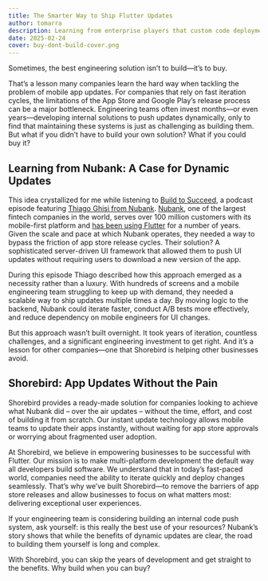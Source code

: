 ```yaml
---
title: The Smarter Way to Ship Flutter Updates
author: tomarra
description: Learning from enterprise players that custom code deployment systems are valuable but a lot to maintain.
date: 2025-02-24
cover: buy-dont-build-cover.png
---
```


Sometimes, the best engineering solution isn’t to build—it’s to buy.

That’s a lesson many companies learn the hard way when tackling the problem of mobile app updates. For companies that rely on fast iteration cycles, the limitations of the App Store and Google Play’s release process can be a major bottleneck. Engineering teams often invest months—or even years—developing internal solutions to push updates dynamically, only to find that maintaining these systems is just as challenging as building them. But what if you didn’t have to build your own solution? What if you could buy it?

## Learning from Nubank: A Case for Dynamic Updates

This idea crystallized for me while listening to [Build to Succeed](https://verygood.ventures/podcasts), a podcast episode featuring [Thiago Ghisi from Nubank](https://www.linkedin.com/in/thiagoghisi/). [Nubank](https://nubank.com.br/en/), one of the largest fintech companies in the world, serves over 100 million customers with its mobile-first platform and [has been using Flutter](https://building.nubank.com.br/scaling-with-flutter/) for a number of years. Given the scale and pace at which Nubank operates, they needed a way to bypass the friction of app store release cycles. Their solution? A sophisticated server-driven UI framework that allowed them to push UI updates without requiring users to download a new version of the app.

During this episode Thiago described how this approach emerged as a necessity rather than a luxury. With hundreds of screens and a mobile engineering team struggling to keep up with demand, they needed a scalable way to ship updates multiple times a day. By moving logic to the backend, Nubank could iterate faster, conduct A/B tests more effectively, and reduce dependency on mobile engineers for UI changes.

But this approach wasn’t built overnight. It took years of iteration, countless challenges, and a significant engineering investment to get right. And it’s a lesson for other companies—one that Shorebird is helping other businesses avoid.

## Shorebird: App Updates Without the Pain

Shorebird provides a ready-made solution for companies looking to achieve what Nubank did – over the air updates – without the time, effort, and cost of building it from scratch. Our instant update technology allows mobile teams to update their apps instantly, without waiting for app store approvals or worrying about fragmented user adoption.

At Shorebird, we believe in empowering businesses to be successful with Flutter. Our mission is to make multi-platform development the default way all developers build software. We understand that in today’s fast-paced world, companies need the ability to iterate quickly and deploy changes seamlessly. That’s why we’ve built Shorebird—to remove the barriers of app store releases and allow businesses to focus on what matters most: delivering exceptional user experiences.

If your engineering team is considering building an internal code push system, ask yourself: is this really the best use of your resources? Nubank’s story shows that while the benefits of dynamic updates are clear, the road to building them yourself is long and complex.

With Shorebird, you can skip the years of development and get straight to the benefits. Why build when you can buy?
